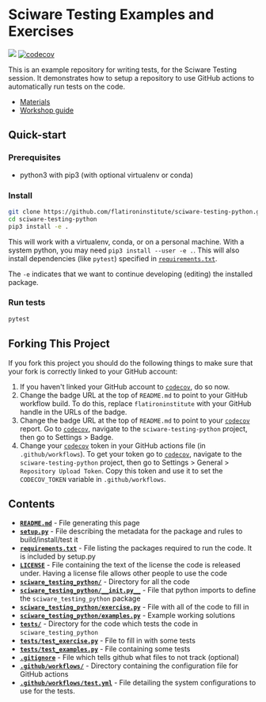 # Sciware Testing Examples and Exercises

[![](https://github.com/jsoules/sciware-testing-python/actions/workflows/exercise.yml/badge.svg)](https://github.com/jsoules/sciware-testing-python/actions)
[![codecov](https://codecov.io/gh/jsoules/sciware-testing-python/branch/main/graph/badge.svg?token=1fb694cd-13cd-49ef-9b14-ea4d4bcd990c)](https://codecov.io/gh/jsoules/sciware-testing-python)

This is an example repository for writing tests, for the Sciware Testing session. 
It demonstrates how to setup a repository to use GitHub actions to automatically run tests
on the code.

- [Materials](https://github.com/flatironinstitute/learn-sciware-dev/tree/master/14_TestingPackaging)
- [Workshop guide](https://flatironinstitute.github.io/learn-sciware-dev/14_TestingPackaging/guide.html)

## Quick-start

### Prerequisites

- python3 with pip3 (with optional virtualenv or conda)

### Install

```bash
git clone https://github.com/flatironinstitute/sciware-testing-python.git
cd sciware-testing-python
pip3 install -e .
```

This will work with a virtualenv, conda, or on a personal machine.
With a system python, you may need `pip3 install --user -e .`.
This will also install dependencies (like `pytest`) specified in [`requirements.txt`](requirements.txt).

The `-e` indicates that we want to continue developing (editing) the installed package.

### Run tests

```bash
pytest
```

## Forking This Project

If you fork this project you should do the following things to make sure that your fork is correctly linked to your GitHub account:

1.  If you haven't linked your GitHub account to [`codecov`](https://about.codecov.io/), do so now.
2.  Change the badge URL at the top of `README.md` to point to your GitHub workflow build. To do this, replace `flatironinstitute` with your GitHub handle in the URLs of the badge.
3.  Change the badge URL at the top of `README.md` to point to your [`codecov`](https://about.codecov.io/) report. Go to [`codecov`](https://about.codecov.io/), navigate to the `sciware-testing-python` project, then go to Settings > Badge.
4.  Change your [`codecov`](https://about.codecov.io/) token in your GitHub actions file (in `.github/workflows`). To get your token go to [`codecov`](https://about.codecov.io/), navigate to the `sciware-testing-python` project, then go to Settings > General > `Repository Upload Token`. Copy this token and use it to set the `CODECOV_TOKEN` variable in `.github/workflows`.

## Contents

* **[`README.md`](README.md)** - File generating this page
* **[`setup.py`](setup.py)** - File describing the metadata for the package and rules to build/install/test it
* **[`requirements.txt`](requirements.txt)** - File listing the packages required to run the code. It is included by setup.py
* **[`LICENSE`](LICENSE)** - File containing the text of the license the code is released under. Having a license file allows other people to use the code
* **[`sciware_testing_python/`](sciware_testing_python/)** - Directory for all the code
* **[`sciware_testing_python/__init.py__`](sciware_testing_python/__init__.py)** - File that python imports to define the `sciware_testing_python` package
* **[`sciware_testing_python/exercise.py`](sciware_testing_python/exercise.py)** - File with all of the code to fill in
* **[`sciware_testing_python/examples.py`](sciware_testing_python/exercise.py)** - Example working solutions
* **[`tests/`](tests/)** - Directory for the code which tests the code in `sciware_testing_python`
* **[`tests/test_exercise.py`](tests/test_1.py)** - File to fill in with some tests
* **[`tests/test_examples.py`](tests/test_examples.py)** - File containing some tests
* **[`.gitignore`](.gitignore)** - File which tells github what files to not track (optional)
* **[`.github/workflows/`](.github/workflows/)** - Directory containing the configuration file for GitHub actions
* **[`.github/workflows/test.yml`](.github/workflows/test.yml)** - File detailing the system configurations to use for the tests.
